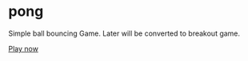 # pong
Simple ball bouncing Game. Later will be converted to breakout game.

[Play now](https://modiaditya14.github.io/pong/)
